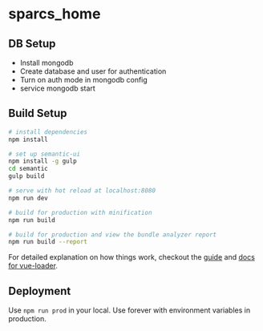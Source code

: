 # sparcs_home

## DB Setup

- Install mongodb
- Create database and user for authentication
- Turn on auth mode in mongodb config
- service mongodb start

## Build Setup

``` bash
# install dependencies
npm install

# set up semantic-ui
npm install -g gulp
cd semantic
gulp build

# serve with hot reload at localhost:8080
npm run dev

# build for production with minification
npm run build

# build for production and view the bundle analyzer report
npm run build --report
```

For detailed explanation on how things work, checkout the [guide](http://vuejs-templates.github.io/webpack/) and [docs for vue-loader](http://vuejs.github.io/vue-loader).

## Deployment

Use `npm run prod` in your local.
Use forever with environment variables in production.
